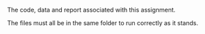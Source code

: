 The code, data and report associated with this assignment.

The files must all be in the same folder to run correctly as it stands.
